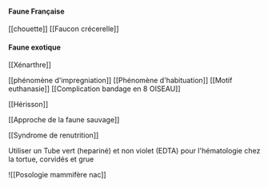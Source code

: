 #### Faune Française 
[[chouette]]
[[Faucon crécerelle]]


#### Faune exotique
[[Xénarthre]]



[[phénomène d'impregniation]]
[[Phénomène d'habituation]]
[[Motif euthanasie]]
[[Complication bandage en 8 OISEAU]]

[[Hérisson]]


[[Approche de la faune sauvage]]


[[Syndrome de renutrition]]

Utiliser un Tube vert (hepariné) et non violet (EDTA) pour l'hématologie chez la tortue, corvidés et grue

![[Posologie mammifère nac]]